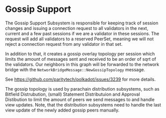 # Gossip Support

The Gossip Support Subsystem is responsible for keeping track of session changes
and issuing a connection request to all validators in the next, current and
a few past sessions if we are a validator in these sessions.
The request will add all validators to a reserved PeerSet, meaning we will not
reject a connection request from any validator in that set.

In addition to that, it creates a gossip overlay topology per session which
limits the amount of messages sent and received to be an order of sqrt of the
validators. Our neighbors in this graph will be forwarded to the network bridge
with the `NetworkBridgeMessage::NewGossipTopology` message.

See https://github.com/paritytech/polkadot/issues/3239 for more details.

The gossip topology is used by parachain distribution subsystems,
such as Bitfield Distrubution, (small) Statement Distributuion and
Approval Distibution to limit the amount of peers we send messages to
and handle view updates. Note, that the distribution subsystems need
to handle the last view update of the newly added gossip peers manually.

